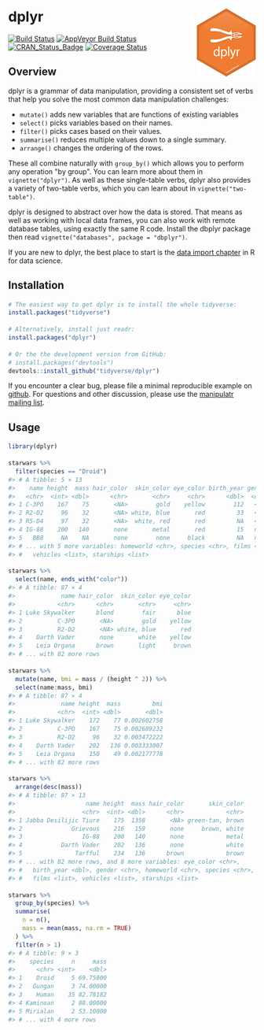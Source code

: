 
<!-- README.md is generated from README.Rmd. Please edit that file -->
dplyr <img src="man/figures/logo.png" align="right" />
======================================================

[![Build Status](https://travis-ci.org/tidyverse/dplyr.svg?branch=master)](https://travis-ci.org/tidyverse/dplyr) [![AppVeyor Build Status](https://ci.appveyor.com/api/projects/status/github/tidyverse/dplyr?branch=master&svg=true)](https://ci.appveyor.com/project/tidyverse/dplyr) [![CRAN\_Status\_Badge](http://www.r-pkg.org/badges/version/dplyr)](http://cran.r-project.org/package=dplyr) [![Coverage Status](https://img.shields.io/codecov/c/github/tidyverse/dplyr/master.svg)](https://codecov.io/github/tidyverse/dplyr?branch=master)

Overview
--------

dplyr is a grammar of data manipulation, providing a consistent set of verbs that help you solve the most common data manipulation challenges:

-   `mutate()` adds new variables that are functions of existing variables
-   `select()` picks variables based on their names.
-   `filter()` picks cases based on their values.
-   `summarise()` reduces multiple values down to a single summary.
-   `arrange()` changes the ordering of the rows.

These all combine naturally with `group_by()` which allows you to perform any operation "by group". You can learn more about them in `vignette("dplyr")`. As well as these single-table verbs, dplyr also provides a variety of two-table verbs, which you can learn about in `vignette("two-table")`.

dplyr is designed to abstract over how the data is stored. That means as well as working with local data frames, you can also work with remote database tables, using exactly the same R code. Install the dbplyr package then read `vignette("databases", package = "dbplyr")`.

If you are new to dplyr, the best place to start is the [data import chapter](http://r4ds.had.co.nz/transform.html) in R for data science.

Installation
------------

``` r
# The easiest way to get dplyr is to install the whole tidyverse:
install.packages("tidyverse")

# Alternatively, install just readr:
install.packages("dplyr")

# Or the the development version from GitHub:
# install.packages("devtools")
devtools::install_github("tidyverse/dplyr")
```

If you encounter a clear bug, please file a minimal reproducible example on [github](https://github.com/tidyverse/dplyr/issues). For questions and other discussion, please use the [manipulatr mailing list](https://groups.google.com/group/manipulatr).

Usage
-----

``` r
library(dplyr)

starwars %>% 
  filter(species == "Droid")
#> # A tibble: 5 × 13
#>    name height  mass hair_color  skin_color eye_color birth_year gender
#>   <chr>  <int> <dbl>      <chr>       <chr>     <chr>      <dbl>  <chr>
#> 1 C-3PO    167    75       <NA>        gold    yellow        112   <NA>
#> 2 R2-D2     96    32       <NA> white, blue       red         33   <NA>
#> 3 R5-D4     97    32       <NA>  white, red       red         NA   <NA>
#> 4 IG-88    200   140       none       metal       red         15   none
#> 5   BB8     NA    NA       none        none     black         NA   none
#> # ... with 5 more variables: homeworld <chr>, species <chr>, films <list>,
#> #   vehicles <list>, starships <list>

starwars %>% 
  select(name, ends_with("color"))
#> # A tibble: 87 × 4
#>             name hair_color  skin_color eye_color
#>            <chr>      <chr>       <chr>     <chr>
#> 1 Luke Skywalker      blond        fair      blue
#> 2          C-3PO       <NA>        gold    yellow
#> 3          R2-D2       <NA> white, blue       red
#> 4    Darth Vader       none       white    yellow
#> 5    Leia Organa      brown       light     brown
#> # ... with 82 more rows

starwars %>% 
  mutate(name, bmi = mass / (height ^ 2)) %>%
  select(name:mass, bmi)
#> # A tibble: 87 × 4
#>             name height  mass         bmi
#>            <chr>  <int> <dbl>       <dbl>
#> 1 Luke Skywalker    172    77 0.002602758
#> 2          C-3PO    167    75 0.002689232
#> 3          R2-D2     96    32 0.003472222
#> 4    Darth Vader    202   136 0.003333007
#> 5    Leia Organa    150    49 0.002177778
#> # ... with 82 more rows

starwars %>% 
  arrange(desc(mass))
#> # A tibble: 87 × 13
#>                    name height  mass hair_color       skin_color
#>                   <chr>  <int> <dbl>      <chr>            <chr>
#> 1 Jabba Desilijic Tiure    175  1358       <NA> green-tan, brown
#> 2              Grievous    216   159       none     brown, white
#> 3                 IG-88    200   140       none            metal
#> 4           Darth Vader    202   136       none            white
#> 5               Tarfful    234   136      brown            brown
#> # ... with 82 more rows, and 8 more variables: eye_color <chr>,
#> #   birth_year <dbl>, gender <chr>, homeworld <chr>, species <chr>,
#> #   films <list>, vehicles <list>, starships <list>

starwars %>%
  group_by(species) %>%
  summarise(
    n = n(),
    mass = mean(mass, na.rm = TRUE)
  ) %>%
  filter(n > 1)
#> # A tibble: 9 × 3
#>    species     n     mass
#>      <chr> <int>    <dbl>
#> 1    Droid     5 69.75000
#> 2   Gungan     3 74.00000
#> 3    Human    35 82.78182
#> 4 Kaminoan     2 88.00000
#> 5 Mirialan     2 53.10000
#> # ... with 4 more rows
```
